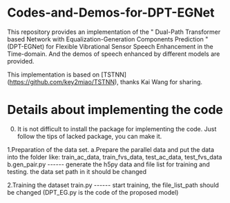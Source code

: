 # Codes-and-Demos-for-DPT-EGNet
This repository provides an implementation of the " Dual-Path Transformer based Network with Equalization-Generation Components Prediction " (DPT-EGNet) for Flexible Vibrational Sensor Speech Enhancement in the Time-domain. And the demos of speech enhanced by different models are provided.

This implementation is based on [TSTNN] (https://github.com/key2miao/TSTNN), thanks Kai Wang for sharing.

# Details about implementing the code
0. It is not difficult to install the package for implementing the code. Just follow the tips of lacked package, you can make it. 

1.Preparation of the data set.
 a.Prepare the parallel data and put the data into the folder like: train_ac_data, train_fvs_data, test_ac_data, test_fvs_data
 b.gen_pair.py ------ generate the h5py data and file list for training and testing. the data set path in it should be changed
 
2.Training the dataset
 train.py ------ start training, the file_list_path should be changed
 (DPT_EG.py is the code of the proposed model) 
 
